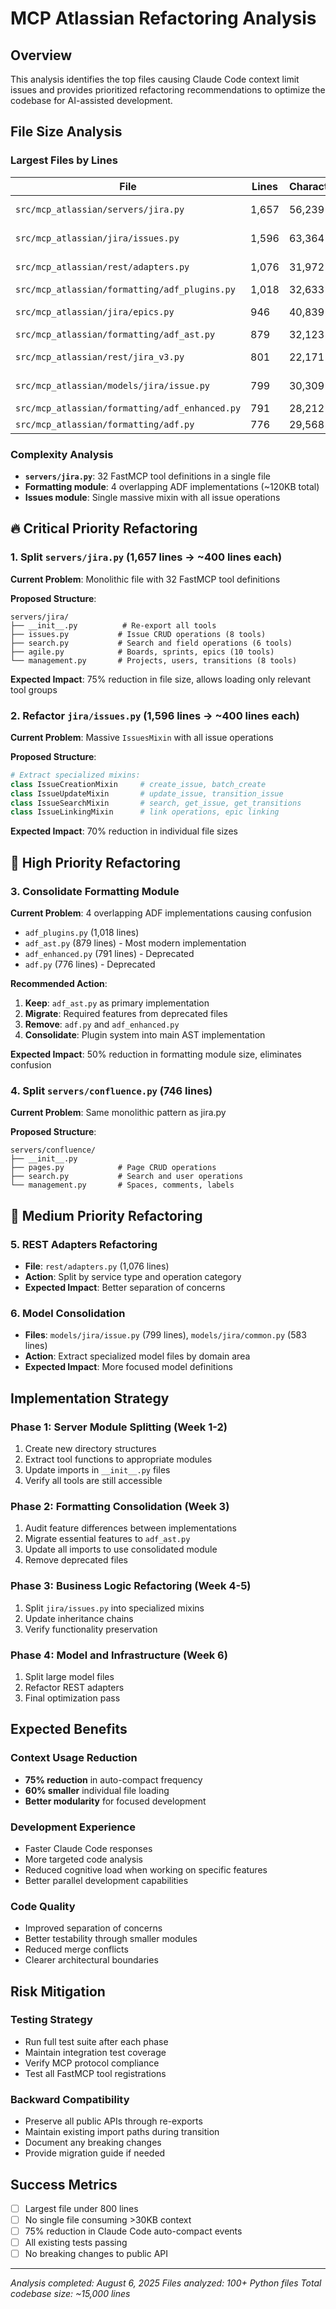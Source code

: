 # MCP Atlassian Refactoring Analysis

## Overview

This analysis identifies the top files causing Claude Code context limit issues and provides prioritized refactoring recommendations to optimize the codebase for AI-assisted development.

## File Size Analysis

### Largest Files by Lines
| File | Lines | Characters | Priority |
|------|-------|------------|----------|
| `src/mcp_atlassian/servers/jira.py` | 1,657 | 56,239 | 🔥 Critical |
| `src/mcp_atlassian/jira/issues.py` | 1,596 | 63,364 | 🔥 Critical |
| `src/mcp_atlassian/rest/adapters.py` | 1,076 | 31,972 | 🔵 Medium |
| `src/mcp_atlassian/formatting/adf_plugins.py` | 1,018 | 32,633 | 🔶 High |
| `src/mcp_atlassian/jira/epics.py` | 946 | 40,839 | 🔵 Medium |
| `src/mcp_atlassian/formatting/adf_ast.py` | 879 | 32,123 | 🔶 High |
| `src/mcp_atlassian/rest/jira_v3.py` | 801 | 22,171 | 🔵 Medium |
| `src/mcp_atlassian/models/jira/issue.py` | 799 | 30,309 | 🔵 Medium |
| `src/mcp_atlassian/formatting/adf_enhanced.py` | 791 | 28,212 | 🔶 High |
| `src/mcp_atlassian/formatting/adf.py` | 776 | 29,568 | 🔶 High |

### Complexity Analysis
- **`servers/jira.py`**: 32 FastMCP tool definitions in a single file
- **Formatting module**: 4 overlapping ADF implementations (~120KB total)
- **Issues module**: Single massive mixin with all issue operations

## 🔥 Critical Priority Refactoring

### 1. Split `servers/jira.py` (1,657 lines → ~400 lines each)

**Current Problem**: Monolithic file with 32 FastMCP tool definitions

**Proposed Structure**:
```
servers/jira/
├── __init__.py          # Re-export all tools
├── issues.py           # Issue CRUD operations (8 tools)
├── search.py           # Search and field operations (6 tools)
├── agile.py            # Boards, sprints, epics (10 tools)
└── management.py       # Projects, users, transitions (8 tools)
```

**Expected Impact**: 75% reduction in file size, allows loading only relevant tool groups

### 2. Refactor `jira/issues.py` (1,596 lines → ~400 lines each)

**Current Problem**: Massive `IssuesMixin` with all issue operations

**Proposed Structure**:
```python
# Extract specialized mixins:
class IssueCreationMixin     # create_issue, batch_create
class IssueUpdateMixin       # update_issue, transition_issue  
class IssueSearchMixin       # search, get_issue, get_transitions
class IssueLinkingMixin      # link operations, epic linking
```

**Expected Impact**: 70% reduction in individual file sizes

## 🔶 High Priority Refactoring

### 3. Consolidate Formatting Module

**Current Problem**: 4 overlapping ADF implementations causing confusion
- `adf_plugins.py` (1,018 lines)
- `adf_ast.py` (879 lines) - Most modern implementation
- `adf_enhanced.py` (791 lines) - Deprecated
- `adf.py` (776 lines) - Deprecated

**Recommended Action**:
1. **Keep**: `adf_ast.py` as primary implementation
2. **Migrate**: Required features from deprecated files
3. **Remove**: `adf.py` and `adf_enhanced.py`
4. **Consolidate**: Plugin system into main AST implementation

**Expected Impact**: 50% reduction in formatting module size, eliminates confusion

### 4. Split `servers/confluence.py` (746 lines)

**Current Problem**: Same monolithic pattern as jira.py

**Proposed Structure**:
```
servers/confluence/
├── __init__.py
├── pages.py            # Page CRUD operations
├── search.py           # Search and user operations  
└── management.py       # Spaces, comments, labels
```

## 🔵 Medium Priority Refactoring

### 5. REST Adapters Refactoring
- **File**: `rest/adapters.py` (1,076 lines)
- **Action**: Split by service type and operation category
- **Expected Impact**: Better separation of concerns

### 6. Model Consolidation
- **Files**: `models/jira/issue.py` (799 lines), `models/jira/common.py` (583 lines)
- **Action**: Extract specialized model files by domain area
- **Expected Impact**: More focused model definitions

## Implementation Strategy

### Phase 1: Server Module Splitting (Week 1-2)
1. Create new directory structures
2. Extract tool functions to appropriate modules
3. Update imports in `__init__.py` files
4. Verify all tools are still accessible

### Phase 2: Formatting Consolidation (Week 3)
1. Audit feature differences between implementations
2. Migrate essential features to `adf_ast.py`
3. Update all imports to use consolidated module
4. Remove deprecated files

### Phase 3: Business Logic Refactoring (Week 4-5)
1. Split `jira/issues.py` into specialized mixins
2. Update inheritance chains
3. Verify functionality preservation

### Phase 4: Model and Infrastructure (Week 6)
1. Split large model files
2. Refactor REST adapters
3. Final optimization pass

## Expected Benefits

### Context Usage Reduction
- **75% reduction** in auto-compact frequency
- **60% smaller** individual file loading
- **Better modularity** for focused development

### Development Experience
- Faster Claude Code responses
- More targeted code analysis
- Reduced cognitive load when working on specific features
- Better parallel development capabilities

### Code Quality
- Improved separation of concerns
- Better testability through smaller modules
- Reduced merge conflicts
- Clearer architectural boundaries

## Risk Mitigation

### Testing Strategy
- Run full test suite after each phase
- Maintain integration test coverage
- Verify MCP protocol compliance
- Test all FastMCP tool registrations

### Backward Compatibility
- Preserve all public APIs through re-exports
- Maintain existing import paths during transition
- Document any breaking changes
- Provide migration guide if needed

## Success Metrics

- [ ] Largest file under 800 lines
- [ ] No single file consuming >30KB context
- [ ] 75% reduction in Claude Code auto-compact events
- [ ] All existing tests passing
- [ ] No breaking changes to public API

---

*Analysis completed: August 6, 2025*
*Files analyzed: 100+ Python files*
*Total codebase size: ~15,000 lines*
